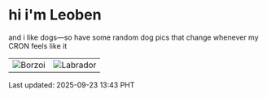 # hi i'm Leoben

and i like dogs—so have some random dog pics that change whenever my CRON feels like it

|  |  |
|--------|----------|
| ![Borzoi](https://random-dog-vercel.vercel.app/api/random-borzoi?v=1758606198) | ![Labrador](https://random-dog-vercel.vercel.app/api/random-labrador?v=1758606198) |

Last updated: 2025-09-23 13:43 PHT
